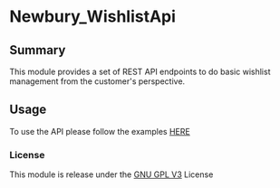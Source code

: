# Newbury_WishlistApi

## Summary
This module provides a set of REST API endpoints to do basic wishlist management from the customer's perspective.

## Usage
To use the API please follow the examples [HERE](API.md)

### License
This module is release under the [GNU GPL V3](LICENSE) License
